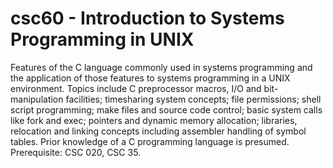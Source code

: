 # csc60 - Introduction to Systems Programming in UNIX 
Features of the C language commonly used in systems programming and the application of those
features to systems programming in a UNIX environment. Topics include C preprocessor
macros, I/O and bit-manipulation facilities; timesharing system concepts; file permissions; shell
script programming; make files and source code control; basic system calls like fork and exec;
pointers and dynamic memory allocation; libraries, relocation and linking concepts including
assembler handling of symbol tables. Prior knowledge of a C programming language is
presumed. Prerequisite: CSC 020, CSC 35.